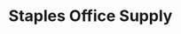 ---
title: "Staples Office Supply"
url: /edinburg/staples-office-supply-w-university-drive/
shop: department store
---